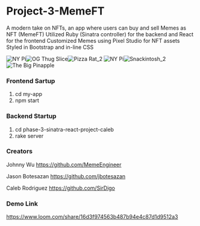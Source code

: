 # Project-3-MemeFT

A modern take on NFTs, an app where users can buy and sell Memes as NFT (MemeFT)
Utilized Ruby (Sinatra controller) for the backend and React for the frontend
Customized Memes using Pixel Studio for NFT assets
Styled in Bootstrap and in-line CSS 

![NY Pi](https://user-images.githubusercontent.com/90629466/191637754-e685613c-f64c-4d78-95a7-50be18e03ae8.png)![OG Thug Slice](https://user-images.githubusercontent.com/90629466/191637763-01491849-8685-4fe4-8a9d-14ee562b19b8.png)![Pizza Rat_2](https://user-images.githubusercontent.com/90629466/191637769-17867079-58b2-4e02-b372-46f8f0b3d338.png)
![NY Pi](https://user-images.githubusercontent.com/90629466/191637780-8a1e1a62-7fa0-47f4-85c2-f6cf92b2d3a6.png)![Snackintosh_2](https://user-images.githubusercontent.com/90629466/191637804-3375e6cd-2924-48e3-9ff0-d504468e9434.png)
![The Big Pinapple](https://user-images.githubusercontent.com/90629466/191637833-d4e3effa-bc2e-471a-80f7-cd3921612757.png)


### Frontend Sartup
1. cd my-app
2. npm start

### Backend Startup
1. cd phase-3-sinatra-react-project-caleb
2. rake server

### Creators

Johnny Wu 
https://github.com/MemeEngineer

Jason Botesazan
https://github.com/jbotesazan

Caleb Rodriguez
https://github.com/SirDigo

### Demo Link
https://www.loom.com/share/16d3f974563b487b94e4c87d1d9512a3
